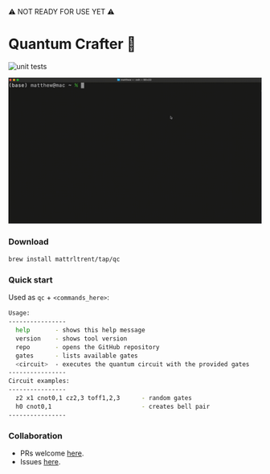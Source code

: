 ⚠️ NOT READY FOR USE YET ⚠️

# Quantum Crafter 🚀

![unit tests](https://github.com/mattrltrent/quantum_crafter/actions/workflows/unit_tests.yml/badge.svg)

![demo](demo.gif)

### Download

```bash
brew install mattrltrent/tap/qc
```

### Quick start

Used as `qc` + `<commands_here>`:

```bash
Usage:
----------------
  help       - shows this help message
  version    - shows tool version
  repo       - opens the GitHub repository
  gates      - lists available gates
  <circuit>  - executes the quantum circuit with the provided gates
----------------
Circuit examples:
----------------
  z2 x1 cnot0,1 cz2,3 toff1,2,3      - random gates
  h0 cnot0,1                         - creates bell pair
----------------
```

### Collaboration

- PRs welcome [here](https://github.com/mattrltrent/quantum_crafter/issues).
- Issues [here](https://github.com/mattrltrent/quantum_crafter/pulls).